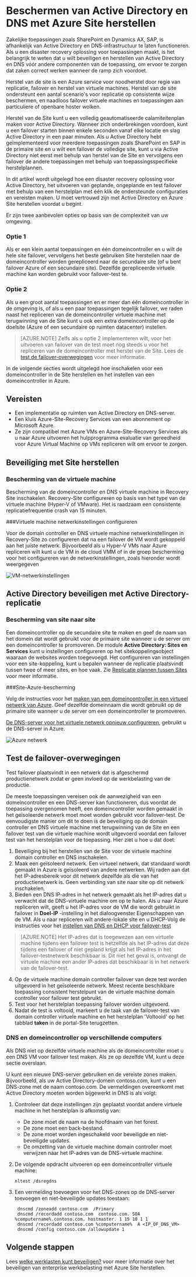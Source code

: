 <properties
    pageTitle="Beschermen van Active Directory en DNS met Azure Site herstellen | Microsoft Azure"
    description="In dit artikel wordt beschreven hoe een disaster recovery oplossing implementeren voor Active Directory met behulp van Azure Site herstellen."
    services="site-recovery"
    documentationCenter=""
    authors="prateek9us"
    manager="abhiag"
    editor=""/>

<tags
    ms.service="site-recovery"
    ms.devlang="na"
    ms.topic="article"
    ms.tgt_pltfrm="na"
    ms.workload="storage-backup-recovery"
    ms.date="08/31/2016"
    ms.author="pratshar"/>

# <a name="protect-active-directory-and-dns-with-azure-site-recovery"></a>Beschermen van Active Directory en DNS met Azure Site herstellen

Zakelijke toepassingen zoals SharePoint en Dynamics AX, SAP, is afhankelijk van Active Directory en DNS-infrastructuur te laten functioneren. Als u een disaster recovery oplossing voor toepassingen maakt, is het belangrijk te weten dat u wilt beveiligen en herstellen van Active Directory en DNS vóór andere componenten van de toepassing, om ervoor te zorgen dat zaken correct werken wanneer de ramp zich voordoet.

Herstel van de site is een Azure service voor noodherstel door regie van replicatie, failover en herstel van virtuele machines. Herstel van de site ondersteunt een aantal scenario's voor replicatie op consistente wijze beschermen, en naadloos failover virtuele machines en toepassingen aan particuliere of openbare hoster wolken.

Herstel van de Site kunt u een volledig geautomatiseerde calamiteitenplan maken voor Active Directory. Wanneer zich onderbrekingen voordoen, kunt u een failover starten binnen enkele seconden vanaf elke locatie en slag Active Directory in een paar minuten. Als u Active Directory hebt geïmplementeerd voor meerdere toepassingen zoals SharePoint en SAP in de primaire site en u wilt een failover de volledige site, kunt u via Active Directory niet eerst met behulp van herstel van de Site en vervolgens een failover de andere toepassingen met behulp van toepassingsspecifieke herstelplannen.

In dit artikel wordt uitgelegd hoe een disaster recovery oplossing voor Active Directory, het uitvoeren van geplande, ongeplande en test failover met behulp van een herstelplan met één klik de ondersteunde configuraties en vereisten maken.  U moet vertrouwd zijn met Active Directory en Azure Site herstellen voordat u begint.

Er zijn twee aanbevolen opties op basis van de complexiteit van uw omgeving.

### <a name="option-1"></a>Optie 1

Als er een klein aantal toepassingen en één domeincontroller en u wilt de hele site failover, vervolgens het beste gebruiken Site herstellen naar de domeincontroller worden gerepliceerd naar de secundaire site (of u bent failover Azure of een secundaire site). Dezelfde gerepliceerde virtuele machine kan worden gebruikt voor failover-test te.

### <a name="option-2"></a>Optie 2

Als u een groot aantal toepassingen en er meer dan één domeincontroller in de omgeving is, of als u een paar toepassingen tegelijk failover, we raden naast het repliceren van de domeincontroller virtuele machine met terugwinning van de Site kunt u ook een extra domeincontroller op de doelsite (Azure of een secundaire op ruimten datacenter) instellen.

>[AZURE.NOTE] Zelfs als u optie 2 implementeren wilt, voor het uitvoeren van failover van de test moet nog steeds u voor het repliceren van de domeincontroller met herstel van de Site. Lees de [test de failover-overwegingen](#considerations-for-test-failover) voor meer informatie.


In de volgende secties wordt uitgelegd hoe inschakelen voor een domeincontroller in de Site herstellen en het instellen van een domeincontroller in Azure.


## <a name="prerequisites"></a>Vereisten

- Een implementatie op ruimten van Active Directory en DNS-server.
- Een kluis Azure-Site-Recovery Services van een abonnement op Microsoft Azure.
- Ze zijn compatibel met Azure VMs en Azure-Site-Recovery Services als u naar Azure uitvoeren het hulpprogramma evaluatie van gereedheid voor Azure Virtual Machine op VMs repliceren wilt om ervoor te zorgen.


## <a name="enable-protection-using-site-recovery"></a>Beveiliging met Site herstellen


### <a name="protect-the-virtual-machine"></a>Bescherming van de virtuele machine

Bescherming van de domeincontroller en DNS virtuele machine in Recovery Site inschakelen. Recovery-Site configureren op basis van het type van de virtuele machine (Hyper-V of VMware). Het is raadzaam een consistente replicatiefrequentie crash van 15 minuten.

###<a name="configure-virtual-machine-network-settings"></a>Virtuele machine netwerkinstellingen configureren

Voor de domain controller en DNS virtuele machine netwerkinstellingen in Recovery-Site zo configureren dat na een failover de VM wordt gekoppeld aan het juiste netwerk. Bijvoorbeeld als u Hyper-V VMs naar Azure repliceren wilt kunt u de VM in de cloud VMM of in de groep bescherming voor het configureren van de netwerkinstellingen, zoals hieronder wordt weergegeven

![VM-netwerkinstellingen](./media/site-recovery-active-directory/VM-Network-Settings.png)

## <a name="protect-active-directory-with-active-directory-replication"></a>Active Directory beveiligen met Active Directory-replicatie

### <a name="site-to-site-protection"></a>Bescherming van site naar site

Een domeincontroller op de secundaire site te maken en geef de naam van het domein dat wordt gebruikt voor de primaire site wanneer u de server om een domeincontroller te promoveren. De module **Active Directory: Sites en Services** kunt u instellingen configureren op het sitekoppelingsobject waaraan de websites worden toegevoegd. Het configureren van instellingen voor een site-koppeling, kunt u bepalen wanneer de replicatie plaatsvindt tussen twee of meer sites, en hoe vaak. Zie [Replicatie plannen tussen Sites](https://technet.microsoft.com/library/cc731862.aspx) voor meer informatie.

###<a name="site-to-azure-protection"></a>Site-Azure-bescherming

Volg de instructies voor het [maken van een domeincontroller in een virtueel netwerk van Azure](../active-directory/active-directory-install-replica-active-directory-domain-controller.md). Geef dezelfde domeinnaam die wordt gebruikt op de primaire site wanneer u de server om een domeincontroller te promoveren.

[De DNS-server voor het virtuele netwerk opnieuw configureren](../active-directory/active-directory-install-replica-active-directory-domain-controller.md#reconfigure-dns-server-for-the-virtual-network), gebruikt u de DNS-server in Azure.

![Azure netwerk](./media/site-recovery-active-directory/azure-network.png)

## <a name="test-failover-considerations"></a>Test de failover-overwegingen

Test failover plaatsvindt in een netwerk dat is afgeschermd productienetwerk zodat er geen invloed op de werkbelasting van de productie.

De meeste toepassingen vereisen ook de aanwezigheid van een domeincontroller en een DNS-server kan functioneren, dus voordat de toepassing overgenomen heeft, een domeincontroller worden gemaakt in het geïsoleerde netwerk moet moet worden gebruikt voor failover-test. De eenvoudigste manier om dit te doen is de beveiliging op de domain controller en DNS virtuele machine met terugwinning van de Site en een failover test van die virtuele machine wordt uitgevoerd voordat een failover test van het herstelplan voor de toepassing. Hier ziet u hoe u dat doet:

1. Beveiliging bij het herstellen van de Site voor de virtuele machine domain controller en DNS inschakelen.
2. Maak een geïsoleerd netwerk. Een virtueel netwerk, dat standaard wordt gemaakt in Azure is geïsoleerd van andere netwerken. Wij raden aan dat het IP-adresbereik voor dit netwerk dezelfde als die van het productienetwerk is. Geen verbinding van site naar site op dit netwerk inschakelen.
3. Bieden een DNS IP-adres in het netwerk gemaakt als het IP-adres dat u verwacht dat de DNS-virtuele machine om op te halen. Als u naar Azure repliceren wilt, geeft u het IP-adres voor de VM die wordt gebruikt in failover in **Doel-IP** -instelling in het dialoogvenster Eigenschappen van de VM. Als u naar repliceren wilt andere-lokale site en u DHCP-Volg de instructies voor het [instellen van DNS en DHCP voor failover-test](site-recovery-failover.md#prepare-dhcp)

>[AZURE.NOTE] Het IP-adres dat is toegewezen aan een virtuele machine tijdens een failover test is hetzelfde als het IP-adres dat deze tijdens een failover of niet gepland krijgt als het IP-adres in het failover-testnetwerk beschikbaar is. Dit niet het geval is, ontvangt de virtuele machine een ander IP-adres dat beschikbaar is in het netwerk van de failover-test.

4. Op de virtuele machine domain controller failover van deze test worden uitgevoerd in het geïsoleerde netwerk. Meest recente beschikbare toepassing consistent herstelpunt van de virtuele machine domain controller voor failover test gebruikt. 
5. Test voor het herstelplan toepassing failover worden uitgevoerd.
6. Nadat de test is voltooid, markeert u de taak van de failover-test van domain controller virtuele machine en het herstelplan 'Voltooid' op het tabblad **taken** in de portal-Site terugzetten.

### <a name="dns-and-domain-controller-on-different-machines"></a>DNS en domeincontroller op verschillende computers

Als DNS niet op dezelfde virtuele machine als de domeincontroller moet u een DNS VM voor failover test maken. Als ze op dezelfde VM, kunt u deze sectie overslaan.

U kunt een nieuwe DNS-server gebruiken en de vereiste zones maken. Bijvoorbeeld, als uw Active Directory-domein contoso.com, kunt u een DNS-zone met de naam contoso.com. De vermeldingen overeenkomt met Active Directory moeten worden bijgewerkt in DNS is als volgt:

1. Controleer dat deze instellingen zijn geplaatst voordat andere virtuele machine in het herstelplan is afkomstig van:

    - De zone moet de naam na de hoofdnaam van het forest.
    - De zone moet een back-bestand.
    - De zone moet worden ingeschakeld voor beveiligde en niet-beveiligde updates.
    - De omzetting van de virtuele machine domain controller moet verwijzen naar het IP-adres van de DNS-virtuele machine.

2. De volgende opdracht uitvoeren op een domeincontroller virtuele machine:

    `nltest /dsregdns`

3. Een vermelding toevoegen voor het DNS-zones op de DNS-server toevoegen en niet-beveiligde updates toestaan:

        dnscmd /zoneadd contoso.com  /Primary
        dnscmd /recordadd contoso.com  contoso.com. SOA %computername%.contoso.com. hostmaster. 1 15 10 1 1
        dnscmd /recordadd contoso.com %computername%  A <IP_OF_DNS_VM>
        dnscmd /config contoso.com /allowupdate 1


## <a name="next-steps"></a>Volgende stappen

Lees [welke werklasten kunt beveiligen?](../site-recovery/site-recovery-workload.md) voor meer informatie over het beveiligen van enterprise werkbelasting met Azure Site herstellen.
